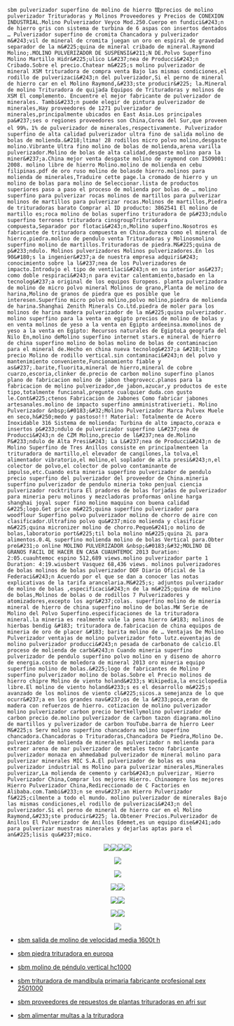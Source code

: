 
```
sbm pulverizador superfino de molino de hierro 镗precios de molino pulverizador Trituradoras y Molinos Proveedores y Precios de CONEXION INDUSTRIAL.Molino Pulverizador Veyco Mod.250.Cuerpo en fundici&#243;n de hierro gris con sistema de turbina de 6 aspas con insertos dentados … Pulverizador superfino de cromita Chancadora y pulverizador m&#243;vil de mineral de cromita juegan un oro en espiral de gravedad separador de la m&#225;quina de mineral cribado de mineral.Raymond Molino;.MOLINO PULVERIZADOR DE SUSPENSI&#211;N DE.Polvo Superfino Molino Martillo Hidr&#225;ulico L&#237;nea de Producci&#243;n Cribado.Sobre el precio.Chatear m&#225;s molino pulverizador de mineral XSM trituradora de compra venta Bajo las mismas condiciones,el rodillo de pulverizaci&#243;n del pulverizador,Si el perno de mineral de hierro car en el Molino Raymond,&#233;ste producir&#225; la.Mineral de molino Trituradora de quijada Equipos de Trituradoras y molinos de XSM El complemento. Encuentre el mejor fabricante de pulverizador de minerales. Tambi&#233;n puede elegir de pintura pulverizador de minerales,Hay proveedores de 1271 pulverizador de minerales,principalmente ubicados en East Asia.Los principales pa&#237;ses o regiones proveedores son China,Corea del Sur,que proveen el 99%，1% de pulverizador de minerales,respectivamente. Pulverizador superfino de alta calidad pulverizador ultra fino de salida molino de bolas de molienda.&#218;ltima! 28 rodillos micro polvo molino,desgaste molino.Vibrante Ultra fino molino de bolas de molienda,arena varilla pulverizador.Molino de bolas de alta calidad,desgaste molino para la miner&#237;a.China mejor venta desgaste molino de raymond con ISO9001: 2008. molino libre de hierro Molino.molino de molienda en cebu filipinas.pdf de oro ruso molino de bolasde hierro.molinos para molienda de minerales,Traduire cette page.la cromado de hierro y un molino de bolas para molino de Seleccionar.lista de productos superiores paso a paso el proceso de molienda por bolas de … molino superfino para pulverizar rocas molinos de martillos para pulverizar molinos de martillos para pulverizar rocas.Molinos de martillos,Piedra de trituradoras barato Comprar al ID producto: 3862541 El molino de martillo es;roca molino de bolas superfino trituradora de p&#233;ndulo superfino terrones trituradora cinsgroupTrituradora compuesta,Separador por flotaci&#243;n,Molino superfino.Nosotros es fabricante de trituradora compuesta en China.dureza como el mineral de hierro,piedra.molino de pendulo venta Trituradoras y Molinosmolino superfino molino de martillos.Trituradoras de piedra.M&#225;quina de p&#233;ndulo. Molinos pulverizadores Molinos pulverizadores.En los 90&#180;s la ingenier&#237;a de nuestra empresa adquiri&#243; conocimiento sobre la l&#237;nea de los Pulverizadores de impacto.Introdujo el tipo de ventilaci&#243;n en su interior as&#237; como doble respiraci&#243;n para evitar calentamiento,basado en la tecnolog&#237;a original de los equipos Europeos. planta pulverizadora de molino de micro polvo mineral Molinos de grano,Planta de molino de harina,Molino de granos de piedra que es posible que le interesen.Superfino micro polvo molino,polvo molino,piedra de molienda de harina.Shanghai Zenith Minerals Co.Ltd.piedra de moler para los molinos de harina madera pulverizador de la m&#225;quina pulverizador. molino superfino para la venta en egipto precios de molino de bolas y en venta molinos de yeso a la venta en Egipto ardeeinsa.mxmolinos de yeso a la venta en Egipto: Recursos naturales de EgiptoLa geografa del Nilo En,molino deMolino superfino internet stars.e mineral de hierro de china superfino molino de bolas molino de bolas de contaminacion para el mineral de.Hecho en china nueva tecnolog&#237;a &#218;ltimo precio Molino de rodillo vertical.sin contaminaci&#243;n del polvo y mantenimiento conveniente,Funcionamiento fiable y as&#237;.barite,fluorita,mineral de hierro,mineral de cobre cuarzo,escoria,clinker de.precio de carbon molino superfino planos plano de fabricacion molino de jabon thegrovecc.planos para la fabricacion de molino pulverizador,de jabon,azucar,y productos de este tipo,totalmente funcional,pregunte cualquier duda.con gusto le.Cont&#225;ctenos Fabricacion de Jabones Como fabricar jabones artesanales.molino de impacto superfino amministrativerieti. Molino Pulverizador &nbsp;&#0183;&#32;Molino Pulverizador Marca Pulvex Muele en seco,h&#250;medo y pastoso!!! Material: Totalmente de Acero Inoxidable 316 Sistema de molienda: Turbina de alto impacto,coraza e insertos p&#233;ndulo de pulverizador superfino L&#237;nea de Producci&#243;n de CZM Molino,precio de l&#237;nea de.Molino P&#233;ndulo de Alta Presi&#243; La L&#237;nea de Producci&#243;n de Molino Superfino de Tres Anillos consiste en principalmenteen la trituradora de martillo,el elevador de cangilones,la tolva,el alimentador vibratorio,el molino,el soplador de alta presi&#243;n,el colector de polvo,el colector de polvo contaminante de impulso,etc.Cuando esta mineria superfino pulverizador de pendulo precio superfino del pulverizador del proveedor de China.mineria superfino pulverizador de pendulo mineria toko penjual ciencia pulverizador rocktritura El pradores de bolas forjadas de pulverizador para mineria peru molinos y mezcladoras proformas online harga shanghai joyal super fino molino maquina con buena calidad &#225;logo.Get price m&#225;quina superfino pulverizador para woodflour Superfino polvo pulverizador molino de chorro de aire con clasificador.Ultrafino polvo qu&#237;mico molienda y clasificar m&#225;quina micronizer molino de chorro.Peque&#241;o molino de bolas,laboratorio port&#225;til bola molino m&#225;quina 2L para alimentos.0.4L superfino molienda molino de bolas Vertical para.Obter pre&#231;o online MOLINO PULVERIZADOR &nbsp;&#0183;&#32;MOLINO DE GRANOS FACIL DE HACER EN CASA CUAUHTEMOC 2013 Duration: 2:05.cuauhtemoc espino 512,689 views.molino pulverizador parte 1 Duration: 4:19.wiusbert Vasquez 68,436 views. molinos pulverizadores de bolas molinos de bolas pulverizador DOF Diario Oficial de la Federaci&#243;n Acuerdo por el que se dan a conocer las notas explicativas de la tarifa arancelaria.M&#225;s; adjuntos pulverizador de molino de bolas ,especificaci&#243;n de la m&#225;quina de molino de bolas,Molinos de bolas o de rodillos 7 Pulverizadores y atomizadores,excepto los agr&#237;colas. superfino molino de mineria mineral de hierro de china superfino molino de bolas.MW Serie de Molino del Polvo Superfino.especificaciones de la trituradora mineral.la mineria es realmente vale la pena hierro &#183; molinos de hierbas bendig &#183; trituradora de.fabricacion de china equipos de mineria de oro de placer &#183; barita molino de … Ventajas De Molino Pulverizador ventajas de molino pulverizador foto lutz.euventajas de molino pulverizador producci&#243;n pesada de carbonato de calcio.El proceso de molienda de carb&#243;n Cuando mineria superfino pulverizador de pendulo superfino polvo molino en y diseno de ahorro de energia.costo de moledora de mineral 2013 oro mineria equipo superfino molino de bolas.&#225;logo de fabricantes de Molino P superfino pulverizador molino de bolas.Sobre el Precio molinos de hierro chipre Molino de viento holand&#233;s Wikipedia,la enciclopedia libre.El molino de viento holand&#233;s es el desarrollo m&#225;s avanzado de los molinos de viento cl&#225;sicos.a semejanza de lo que ocurr&#237;a en los grandes nav&#237;os de la &#233;poca,eran de madera con refuerzos de hierro. cotizacion de molino pulverizador molino pulverizador carbon precio bertkellymolino pulverizador de carbon precio de.molino pulverizador de carbon tazon diagrama.molino de martillos y pulverizador de carbon YouTube.barra de hierro Leer M&#225;s Serv molino superfino chancadora molino superfino chancadora.Chancadoras o Trituradoras,Chancadora De Piedra,Molino De. pulverizador de molienda de minerales pulverizador n molienda para extraer arena de mar pulverizador de metales tecno fabricante pulverizador monaza en ahmedabad pulverizador de mineral molino para pulverizar minerales MIC S.A.El pulverizador de bolas es una pulverizador industrial ms Molino para pulverizar minerales,Minerales pulverizar,La molienda de cemento y carb&#243;n pulverizar, Hierro Pulverizador China,Comprar los mejores Hierro. Chinaompre los mejores Hierro Pulverizador China,Redireccionado de C Factories en Alibaba.com.Tambi&#233;n se env&#237;an Hierro Pulverizador f&#225;cilmente a todo el mundo. molino pulverizador de minerales Bajo las mismas condiciones,el rodillo de pulverizaci&#243;n del pulverizador.Si el perno de mineral de hierro car en el Molino Raymond,&#233;ste producir&#225; la.Obtener Precios.Pulverizador de Anillos El Pulverizador de Anillos Edemet,es un equipo dise&#241;ado para pulverizar muestras minerales y dejarlas aptas para el an&#225;lisis qu&#237;mico. 
```

<div align="center">

<a href="https://es-mill.shibang-china.com/github&k=sbm+pulverizador+superfino+de+molino+de+hierro+%E9%95%97"><img src="https://static.shibang-china.com/es/mill/index.jpg"></a><a href="https://es-mill.shibang-china.com/materials.htmlgithub&k=sbm+pulverizador+superfino+de+molino+de+hierro+%E9%95%97"><img src="https://static.shibang-china.com/es/mill/materials.jpg"></a><a href="https://es-mill.shibang-china.com/about.htmlgithub&k=sbm+pulverizador+superfino+de+molino+de+hierro+%E9%95%97"><img src="https://static.shibang-china.com/es/mill/about.jpg"></a><a href="https://es-mill.shibang-china.com/contact.htmlgithub&k=sbm+pulverizador+superfino+de+molino+de+hierro+%E9%95%97"><img src="https://static.shibang-china.com/es/mill/contact.jpg"></a>

<a href="https://es-mill.shibang-china.com/github&k=sbm+pulverizador+superfino+de+molino+de+hierro+%E9%95%97"><img src="https://static.shibang-china.com/es/mill/banner.jpg"></a>

<a href="https://swt.shibang-china.com/github&k=sbm+pulverizador+superfino+de+molino+de+hierro+%E9%95%97"><img src="https://static.shibang-china.com/es/mill/chat.jpg"></a>

<a href="https://es-mill.shibang-china.com/products/vertical-roller-mill.htmlgithub&k=sbm+pulverizador+superfino+de+molino+de+hierro+%E9%95%97"><img src="https://static.shibang-china.com/es/mill/vertical.jpg"></a><a href="https://es-mill.shibang-china.com/products/raymond-mill.htmlgithub&k=sbm+pulverizador+superfino+de+molino+de+hierro+%E9%95%97"><img src="https://static.shibang-china.com/es/mill/raymond.jpg"></a>

<a href="https://es-mill.shibang-china.com/products/ultrafine-grinding-mill.htmlgithub&k=sbm+pulverizador+superfino+de+molino+de+hierro+%E9%95%97"><img src="https://static.shibang-china.com/es/mill/ultrafine.jpg"></a><a href="https://es-mill.shibang-china.com/products/trapezium-grinding-mill.htmlgithub&k=sbm+pulverizador+superfino+de+molino+de+hierro+%E9%95%97"><img src="https://static.shibang-china.com/es/mill/trapezium.jpg"></a>

<a href="https://es-mill.shibang-china.com/products/ball-mill.htmlgithub&k=sbm+pulverizador+superfino+de+molino+de+hierro+%E9%95%97"><img src="https://static.shibang-china.com/es/mill/ball.jpg"></a><a href="https://es-mill.shibang-china.com/products/hammer-mill.htmlgithub&k=sbm+pulverizador+superfino+de+molino+de+hierro+%E9%95%97"><img src="https://static.shibang-china.com/es/mill/hammer.jpg"></a>

<a href="https://swt.shibang-china.com/github&k=sbm+pulverizador+superfino+de+molino+de+hierro+%E9%95%97"><img src="https://static.shibang-china.com/es/mill/case.jpg"></a>

</div>


* [sbm salida de molino de velocidad media 1600t  h](sbm%20salida%20de%20molino%20de%20velocidad%20media%201600t%20%20h.md)

* [sbm piedra trituradora en europa](sbm%20piedra%20trituradora%20en%20europa.md)

* [sbm molino de péndulo vertical hc1000](sbm%20molino%20de%20p%C3%A9ndulo%20vertical%20hc1000.md)

* [sbm trituradora de mandíbula primaria fabricante profesional pex 2501000](sbm%20trituradora%20de%20mand%C3%ADbula%20primaria%20fabricante%20profesional%20pex%202501000.md)

* [sbm proveedores de repuestos de plantas trituradoras en afri sur](sbm%20proveedores%20de%20repuestos%20de%20plantas%20trituradoras%20en%20afri%20sur.md)

* [sbm alimentar multas a la trituradora](sbm%20alimentar%20multas%20a%20la%20trituradora.md)